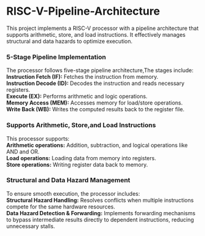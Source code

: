 # RISC-V-Pipeline-Architecture
This project implements a RISC-V processor with a pipeline architecture that supports arithmetic, store, and load instructions. It effectively manages structural and data hazards to optimize execution.  

### 5-Stage Pipeline Implementation
The processor follows five-stage pipeline architecture,The stages include:  
**Instruction Fetch (IF):** Fetches the instruction from memory.  
**Instruction Decode (ID):** Decodes the instruction and reads necessary registers.  
**Execute (EX):** Performs arithmetic and logic operations.  
**Memory Access (MEM):** Accesses memory for load/store operations.  
**Write Back (WB):** Writes the computed results back to the register file.  

### Supports Arithmetic, Store,and Load Instructions
This processor supports:  
**Arithmetic operations:** Addition, subtraction, and logical operations like AND and OR.  
**Load operations:** Loading data from memory into registers.  
**Store operations:** Writing register data back to memory.  

### Structural and Data Hazard Management
To ensure smooth execution, the processor includes:  
**Structural Hazard Handling:** Resolves conflicts when multiple instructions compete for the same hardware resources.  
**Data Hazard Detection & Forwarding:** Implements forwarding mechanisms to bypass intermediate results directly to dependent instructions, reducing unnecessary stalls.
